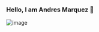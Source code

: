 ### Hello, I am Andres Marquez 👋
![image](https://github.com/andresmr955/andresmr955/assets/84684077/2ef1689d-eab5-4244-bf66-a87b8f5ea174)

<!--
**andresmr955/andresmr955** is a ✨ _special_ ✨ repository because its `README.md` (this file) appears on your GitHub profile.

Here are some ideas to get you started:

- 🔭 I’m currently working on ...
- 🌱 I’m currently learning ...
- 👯 I’m looking to collaborate on ...
- 🤔 I’m looking for help with ...
- 💬 Ask me about ...
- 📫 How to reach me: ...
- 😄 Pronouns: ...
- ⚡ Fun fact: ...
-->
